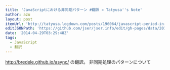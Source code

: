 ```yaml
---
title: 'JavaScriptにおける非同期パターン #翻訳 « Tatyusa''s Note'
author: azu
layout: post
itemUrl: 'http://tatyusa.logdown.com/posts/196064/javascript-period-in-non'
editJSONPath: 'https://github.com/jser/jser.info/edit/gh-pages/data/2014/04/index.json'
date: '2014-04-29T03:29:48Z'
tags:
  - JavaScript
  - 翻訳
---
```

http://bredele.github.io/async/ の翻訳。
非同期処理のパターンについて
